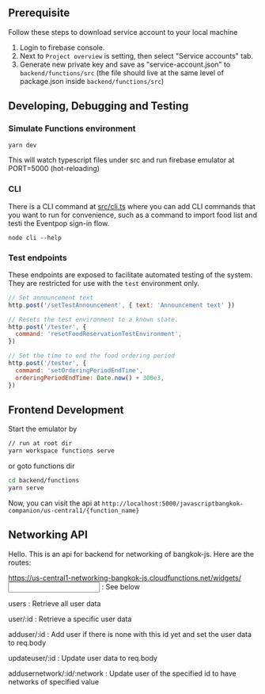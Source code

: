 ## Prerequisite

Follow these steps to download service account to your local machine

1. Login to firebase console.
2. Next to `Project overview` is setting, then select "Service accounts" tab.
3. Generate new private key and save as "service-account.json" to `backend/functions/src`
   (the file should live at the same level of package.json inside `backend/functions/src`)

## Developing, Debugging and Testing

### Simulate Functions environment

```bash
yarn dev
```

This will watch typescript files under src and run firebase emulator at PORT=5000
(hot-reloading)

### CLI

There is a CLI command at [src/cli.ts](src/cli.ts) where you can add CLI commands that you want to run for convenience,
such as a command to import food list and testi the Eventpop sign-in flow.

```
node cli --help
```

### Test endpoints

These endpoints are exposed to facilitate automated testing of the system.
They are restricted for use with the `test` environment only.

```js
// Set announcement text
http.post('/setTestAnnouncement', { text: 'Announcement text' })

// Resets the test environment to a known state.
http.post('/tester', {
  command: 'resetFoodReservationTestEnvironment',
})

// Set the time to end the food ordering period
http.post('/tester', {
  command: 'setOrderingPeriodEndTime',
  orderingPeriodEndTime: Date.now() + 300e3,
})
```

## Frontend Development

Start the emulator by

```bash
// run at root dir
yarn workspace functions serve
```

or goto functions dir

```bash
cd backend/functions
yarn serve
```

Now, you can visit the api at `http://localhost:5000/javascriptbangkok-companion/us-central1/{function_name}`

## Networking API

Hello. This is an api for backend for networking of bangkok-js. Here are the routes:

https://us-central1-networking-bangkok-js.cloudfunctions.net/widgets/<input> : See below

users : Retrieve all user data

user/:id : Retrieve a specific user data

adduser/:id : Add user if there is none with this id yet and set the user data to req.body

updateuser/:id : Update user data to req.body

addusernetwork/:id/:network : Update user of the specified id to have networks of specified value